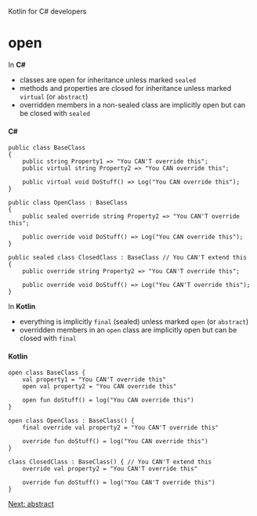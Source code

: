 Kotlin for C# developers
# open
In **C#**
* classes are open for inheritance unless marked `sealed`
* methods and properties are closed for inheritance unless marked `virtual` (or `abstract`)
* overridden members in a non-sealed class are implicitly open but can be closed with `sealed`

#### C#
```
public class BaseClass
{
    public string Property1 => "You CAN'T override this";
    public virtual string Property2 => "You CAN override this";

    public virtual void DoStuff() => Log("You CAN override this");
}

public class OpenClass : BaseClass
{
    public sealed override string Property2 => "You CAN'T override this";

	public override void DoStuff() => Log("You CAN override this");
}

public sealed class ClosedClass : BaseClass // You CAN'T extend this
{
    public override string Property2 => "You CAN'T override this";

	public override void DoStuff() => Log("You CAN'T override this");
}
```

In **Kotlin**
* everything is implicitly `final` (sealed) unless marked `open` (or `abstract`)
* overridden members in an `open` class are implicitly open but can be closed with `final`

#### Kotlin
```
open class BaseClass {
    val property1 = "You CAN'T override this"
    open val property2 = "You CAN override this"

    open fun doStuff() = log("You CAN override this")
}

open class OpenClass : BaseClass() {
    final override val property2 = "You CAN'T override this"

    override fun doStuff() = log("You CAN override this")
}

class ClosedClass : BaseClass() { // You CAN'T extend this
    override val property2 = "You CAN'T override this"

    override fun doStuff() = log("You CAN'T override this")
}
```

[Next: abstract](03-07-abstract.md)
